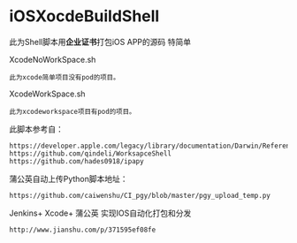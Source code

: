 # iOSXocdeBuildShell

此为Shell脚本用**企业证书**打包iOS APP的源码 特简单

XcodeNoWorkSpace.sh 

	此为xcode简单项目没有pod的项目。

XcodeWorkSpace.sh

	此为xcodeworkspace项目有pod的项目。

此脚本参考自： 
	
	https://developer.apple.com/legacy/library/documentation/Darwin/Reference/ManPages/man1/xcodebuild.1.html
	https://github.com/qindeli/WorksapceShell 
	https://github.com/hades0918/ipapy

蒲公英自动上传Python脚本地址：

	https://github.com/caiwenshu/CI_pgy/blob/master/pgy_upload_temp.py
	
Jenkins+ Xcode+ 蒲公英 实现IOS自动化打包和分发

	http://www.jianshu.com/p/371595ef08fe